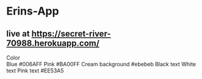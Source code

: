 # Erins-App

## live at https://secret-river-70988.herokuapp.com/

Color  
Blue #006AFF
Pink #BA00FF
Cream background #ebebeb
Black text
White text
Pink text #EE53A5
